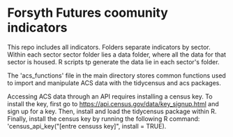 # Forsyth Futures coomunity indicators

This repo includes all indicators. Folders separate indicators by sector. Within each sector sector folder lies a data folder, where all the data for that sector is housed. R scripts tp generate the data lie in each sector's folder.

The 'acs_functions' file in the main directory stores common functions used to import and manipulate ACS data with the tidycensus and acs packages.

Accessing ACS data through an API requires installing a census key. To install the key, first go to https://api.census.gov/data/key_signup.html and sign up for a key. Then, install and load the tidycensus package within R. Finally, install the census key by running the following R command: 'census_api_key("[entre censuss key]", install = TRUE).
